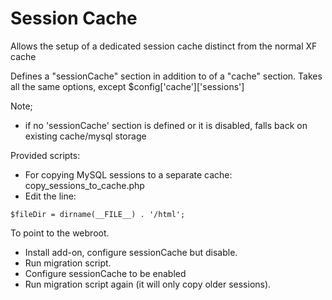 # Session Cache

Allows the setup of a dedicated session cache distinct from the normal XF cache

Defines a "sessionCache" section in addition to of a "cache" section. Takes all the same options, except $config['cache']['sessions']


Note; 
- if no 'sessionCache' section is defined or it is disabled, falls back on existing cache/mysql storage

Provided scripts:

- For copying MySQL sessions to a separate cache: copy_sessions_to_cache.php
 - Edit the line:
  ```
  $fileDir = dirname(__FILE__) . '/html';
  ```
  To point to the webroot. 
 - Install add-on, configure sessionCache but disable.
 - Run migration script.
 - Configure sessionCache to be enabled
 - Run migration script again (it will only copy older sessions).